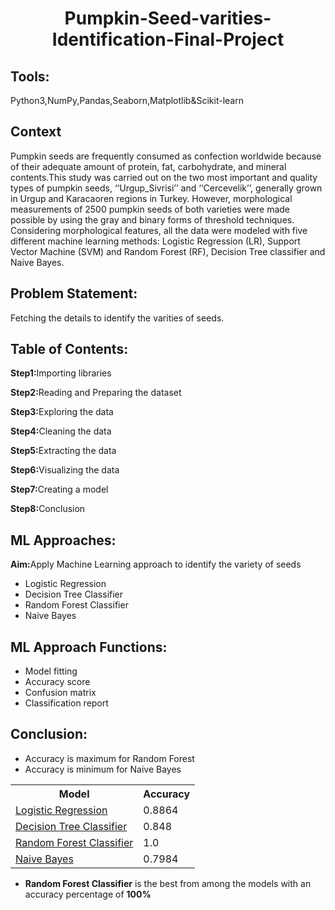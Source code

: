 <html>
<head>
<h1 align='center'>Pumpkin-Seed-varities-Identification-Final-Project</h1>
</head>
<head>
<h2>Tools:</h2>
</head>
<body>
Python3,NumPy,Pandas,Seaborn,Matplotlib&Scikit-learn
</body>
<head>
<h2>Context</h2>
</head>
<body>
Pumpkin seeds are frequently consumed as confection worldwide because of their adequate amount of protein, fat, carbohydrate, and mineral contents.This study was carried out on the two most important and quality types of pumpkin seeds, ‘‘Urgup_Sivrisi’’ and ‘‘Cercevelik’’, generally grown in Urgup and Karacaoren regions in Turkey. However, morphological measurements of 2500 pumpkin seeds of both varieties were made possible by using the gray and binary forms of threshold techniques. Considering morphological features, all the data were modeled with five different machine learning methods: Logistic Regression (LR), Support Vector Machine (SVM) and Random Forest (RF), Decision Tree classifier and Naive Bayes.
</body>
<head>
<h2>Problem Statement:</h2>
</head>
<body>
Fetching the details to identify the varities of seeds.
</body>
<head>
<h2>Table of Contents:</h2>
</head>
<body>
<p><b>Step1:</b>Importing libraries</p>
<p><b>Step2:</b>Reading and Preparing the dataset</p>
<p><b>Step3:</b>Exploring the data</p>
<p><b>Step4:</b>Cleaning the data</p>
<p><b>Step5:</b>Extracting the data</p>
<p><b>Step6:</b>Visualizing the data</p>
<p><b>Step7:</b>Creating a model</p>
<p><b>Step8:</b>Conclusion</p>
<head>
<h2>ML Approaches:</h2>
</head>
<body>
<b>Aim:</b>Apply Machine Learning approach to identify the variety of seeds
<ul>
<li>Logistic Regression</li>
<li>Decision Tree Classifier</li>
<li>Random Forest Classifier</li>
<li>Naive Bayes</li>
</ul>
</body>
<h2>ML Approach Functions:</h2>
<body>
<ul>
<li>Model fitting</li>
<li>Accuracy score</li>
<li>Confusion matrix</li>
<li>Classification report</li>
</ul>
</body>
<h2>Conclusion:</h2>
<body>
<ul>
<li>Accuracy is maximum for Random Forest</li>
<li>Accuracy is minimum for Naive Bayes</li>
</ul>
</body>
<table>
  <tr>
    <th>Model</th>
    <th>Accuracy</th>
    </tr>
  <tr>
    <td><u>Logistic Regression<u></td>
    <td>0.8864</td>
   </tr>
  <tr>
    <td><u>Decision Tree Classifier<u></td>
    <td>0.848</td>
   </tr>
  <tr>
    <td><u>Random Forest Classifier<u></td>
    <td>1.0</td>
  </tr>
  <tr>
    <td><u>Naive Bayes<u></td>
    <td>0.7984</td>
   </tr>
 </table>
 <body>
 <ul>
 <li><b>Random Forest Classifier</b> is the best from among the models with an accuracy percentage of <b>100%</b>
